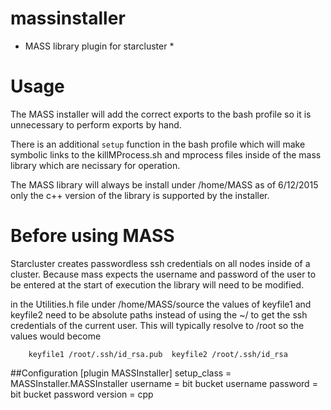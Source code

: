 # massinstaller
* MASS library plugin for starcluster * 

# Usage
The MASS installer will add the correct exports to the bash profile
so it is unnecessary to perform exports by hand.

There is an additional `setup` function in the bash profile which will make symbolic 
links to the killMProcess.sh and mprocess files inside of the mass library which are necissary 
for operation. 

The MASS library will always be install under /home/MASS as of 6/12/2015 only the c++ version of the library
is supported by the installer.

# Before using MASS
Starcluster creates passwordless ssh credentials on all nodes inside of a cluster. Because mass expects
the username and password of the user to be entered at the start of execution the library will need to be modified.

in the Utilities.h file under /home/MASS/source the values of keyfile1 and keyfile2 need to be absolute paths instead of using the ~/ to get the
ssh credentials of the current user. This will typically resolve to /root so the values would become 

```
	keyfile1 /root/.ssh/id_rsa.pub  keyfile2 /root/.ssh/id_rsa
```

##Configuration
[plugin MASSInstaller]
setup_class = MASSInstaller.MASSInstaller
username = bit bucket username
password = bit bucket password
version = cpp
